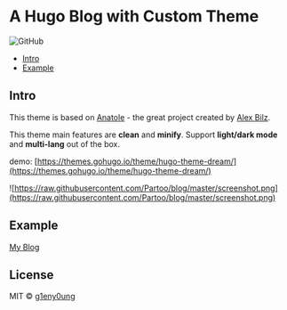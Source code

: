 # A Hugo Blog with Custom Theme
![GitHub](https://img.shields.io/github/license/Partoo/blog)

- [Intro](#intro)
- [Example](#example)

## Intro

This theme is based on [Anatole](https://github.com/lxndrblz/anatole.git) - the great project created by [Alex Bilz](https://www.alexbilz.com). 

This theme main features are **clean** and **minify**. Support **light/dark mode** and **multi-lang** out of the box.

demo: [https://themes.gohugo.io/theme/hugo-theme-dream/](https://themes.gohugo.io/theme/hugo-theme-dream/)

![https://raw.githubusercontent.com/Partoo/blog/master/screenshot.png](https://raw.githubusercontent.com/Partoo/blog/master/screenshot.png)

## Example

[My Blog](https://www.talktao.cc)

## License

MIT © [g1eny0ung](https://github.com/g1eny0ung)